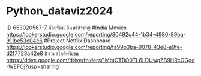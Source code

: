 # Python_dataviz2024
ID 653020567-7 กัลยรัตน์ อินทร์สำราญ
#India Movies https://lookerstudio.google.com/reporting/80492c44-1b34-4980-89ba-911be53c04c6
#Project Netflix Dashboard https://lookerstudio.google.com/reporting/fa99b3ba-9078-43e8-a9fe-d2f7723a42e8
#รวมสไลด์พรีเซน https://drive.google.com/drive/folders/1MbtCTBO0TL6LDUwgZB9HRcOGgd-WEFOj?usp=sharing
